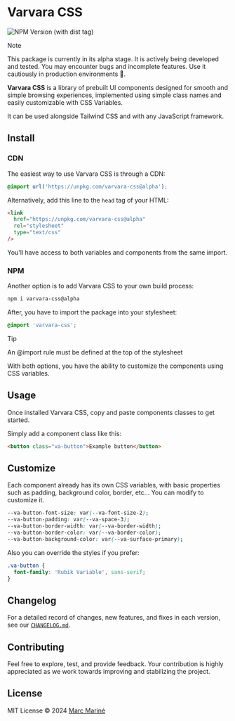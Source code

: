# Varvara CSS

![NPM Version (with dist tag)](https://img.shields.io/npm/v/varvara-css/alpha?style=for-the-badge&labelColor=cyan&color=fuchsia)

> [!NOTE]
> This package is currently in its alpha stage. It is actively being developed and tested. You may encounter bugs and incomplete features. Use it cautiously in production environments 🙏.

**Varvara CSS** is a library of prebuilt UI components designed for smooth and simple browsing experiences, implemented using simple class names and easily customizable with CSS Variables.

It can be used alongside Tailwind CSS and with any JavaScript framework.

## Install

### CDN

The easiest way to use Varvara CSS is through a CDN:

```css
@import url('https://unpkg.com/varvara-css@alpha');
```

Alternatively, add this line to the `head` tag of your HTML:

```html
<link
  href="https://unpkg.com/varvara-css@alpha"
  rel="stylesheet"
  type="text/css"
/>
```

You'll have access to both variables and components from the same import.

### NPM

Another option is to add Varvara CSS to your own build process:

```bash
npm i varvara-css@alpha
```

After, you have to import the package into your stylesheet:

```css
@import 'varvara-css';
```

> [!TIP]
> An @import rule must be defined at the top of the stylesheet

With both options, you have the ability to customize the components using CSS variables.

## Usage

Once installed Varvara CSS, copy and paste components classes to get started.

Simply add a component class like this:

```html
<button class="va-button">Example button</button>
```

## Customize

Each component already has its own CSS variables, with basic properties such as padding, background color, border, etc... You can modify to customize it.

```css
--va-button-font-size: var(--va-font-size-2);
--va-button-padding: var(--va-space-3);
--va-button-border-width: var(--va-border-width);
--va-button-border-color: var(--va-border-color);
--va-button-background-color: var(--va-surface-primary);
```

Also you can override the styles if you prefer:

```css
.va-button {
  font-family: 'Rubik Variable', sans-serif;
}
```

## Changelog

For a detailed record of changes, new features, and fixes in each version, see our [`CHANGELOG.md`](https://github.com/marcmarine/varvara/blob/main/packages/css/CHANGELOG.md).

## Contributing

Feel free to explore, test, and provide feedback. Your contribution is highly appreciated as we work towards improving and stabilizing the project.

## License

MIT License © 2024 [Marc Mariné](https://github.com/marcmarine)
